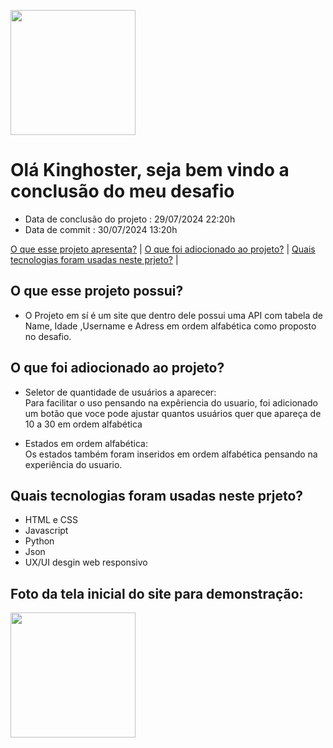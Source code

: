 <p float="left">
 <img src="https://github.com/user-attachments/assets/39ae2ba5-fec9-4e0a-b271-e4c32552f933" width="200" />
</p>

# Olá Kinghoster, seja bem vindo a conclusão do meu desafio 

* Data de conclusão do projeto : 29/07/2024  22:20h
* Data de commit : 30/07/2024 13:20h

[O que esse projeto apresenta?](#O-que-esse-projeto-apresenta) |
[O que foi adiocionado ao projeto?](#O-que-foi-adiocionado-ao-projeto) |
[Quais tecnologias foram usadas neste prjeto?](#Quais-tecnologias-foram-usadas-neste-prjeto) |






## O que esse projeto possui? ##
* O Projeto em sí é um site que dentro dele possui uma API com tabela de Name, Idade ,Username e Adress em ordem alfabética como proposto no desafio.





## O que foi adiocionado ao projeto? ##

* Seletor de quantidade de usuários a aparecer: <br/>
Para facilitar o uso pensando na expêriencia do usuario, foi adicionado um botão que voce pode ajustar quantos usuários quer que apareça de 10 a 30 em ordem alfabética

* Estados em ordem alfabética: <br/>
Os estados também foram inseridos em ordem alfabética pensando na experiência do usuario.



## Quais tecnologias foram usadas neste prjeto? ##

* HTML e CSS
* Javascript
* Python
* Json
* UX/UI desgin web responsivo

## Foto da tela inicial do site para demonstração: ##
 <img src="https://github.com/user-attachments/assets/d4971240-6cc1-41aa-a2e9-285b5dc09ff5" width="200" />
